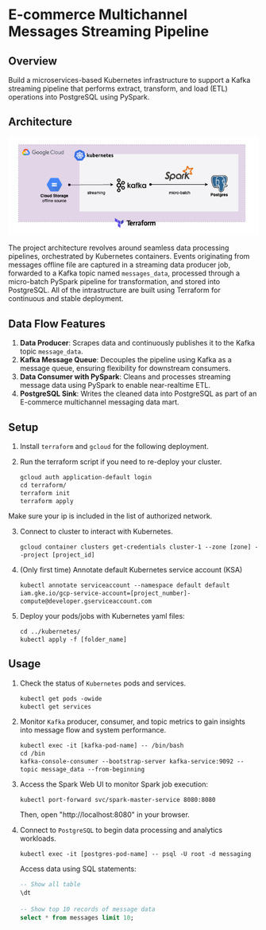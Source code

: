 # E-commerce Multichannel Messages Streaming Pipeline

## Overview
Build a microservices-based Kubernetes infrastructure to support a Kafka streaming pipeline that performs extract, transform, and load (ETL) operations into PostgreSQL using PySpark.  

## Architecture
![Message_Streaning_Pipeline](images/Architecture_Message_Streaming_Pipeline.png)

The project architecture revolves around seamless data processing pipelines, orchestrated by Kubernetes containers. Events originating from messages offline file are captured in a streaming data producer job, forwarded to a Kafka topic named `messages_data`, processed through a micro-batch PySpark pipeline for transformation, and stored into PostgreSQL. All of the intrastructure are built using Terraform for continuous and stable deployment.

## Data Flow Features
1. **Data Producer**: Scrapes data and continuously publishes it to the Kafka topic `message_data`.
2. **Kafka Message Queue**: Decouples the pipeline using Kafka as a message queue, ensuring flexibility for downstream consumers.
3. **Data Consumer with PySpark**: Cleans and processes streaming message data using PySpark to enable near-realtime ETL.
4. **PostgreSQL Sink**: Writes the cleaned data into PostgreSQL as part of an E-commerce multichannel messaging data mart.


## Setup
1. Install `terraform` and `gcloud` for the following deployment.

2. Run the terraform script if you need to re-deploy your cluster.
    ```shell
    gcloud auth application-default login
    cd terraform/
    terraform init
    terraform apply
    ```
Make sure your ip is included in the list of authorized network.

3. Connect to cluster to interact with Kubernetes.
    ```shell
    gcloud container clusters get-credentials cluster-1 --zone [zone] --project [project_id]
    ```

4. (Only first time) Annotate default Kubernetes service account (KSA)
    ```shell
    kubectl annotate serviceaccount --namespace default default iam.gke.io/gcp-service-account=[project_number]-compute@developer.gserviceaccount.com
    ```

5. Deploy your pods/jobs with Kubernetes yaml files:
    ```shell
    cd ../kubernetes/
    kubectl apply -f [folder_name]
    ```


## Usage
1. Check the status of `Kubernetes` pods and services.
    ```shell
    kubectl get pods -owide
    kubectl get services 
    ```

2. Monitor `Kafka` producer, consumer, and topic metrics to gain insights into message flow and system performance.
    ```shell
    kubectl exec -it [kafka-pod-name] -- /bin/bash
    cd /bin
    kafka-console-consumer --bootstrap-server kafka-service:9092 --topic message_data --from-beginning
    ```

3. Access the Spark Web UI to monitor Spark job execution:
    ```shell
    kubectl port-forward svc/spark-master-service 8080:8080
    ```
    Then, open "http://localhost:8080" in your browser.

4. Connect to `PostgreSQL` to begin data processing and analytics workloads.
    ```shell
    kubectl exec -it [postgres-pod-name] -- psql -U root -d messaging
    ```
    Access data using SQL statements:
    ```sql
    -- Show all table
    \dt 

    -- Show top 10 records of message data
    select * from messages limit 10;
    ```





